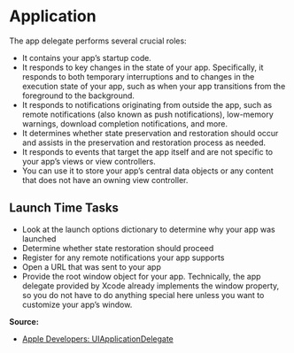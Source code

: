 # Application
The app delegate performs several crucial roles:
* It contains your app’s startup code.
* It responds to key changes in the state of your app. Specifically, it responds to both temporary interruptions and to changes in the execution state of your app, such as when your app transitions from the foreground to the background.
* It responds to notifications originating from outside the app, such as remote notifications (also known as push notifications), low-memory warnings, download completion notifications, and more.
* It determines whether state preservation and restoration should occur and assists in the preservation and restoration process as needed.
* It responds to events that target the app itself and are not specific to your app’s views or view controllers.
* You can use it to store your app’s central data objects or any content that does not have an owning view controller.

## Launch Time Tasks
* Look at the launch options dictionary to determine why your app was launched
* Determine whether state restoration should proceed
* Register for any remote notifications your app supports
* Open a URL that was sent to your app
* Provide the root window object for your app. Technically, the app delegate provided by Xcode already implements the window property, so you do not have to do anything special here unless you want to customize your app’s window.

**Source:**
* [Apple Developers: UIApplicationDelegate](https://developer.apple.com/library/prerelease/ios/documentation/UIKit/Reference/UIApplicationDelegate_Protocol/) 

